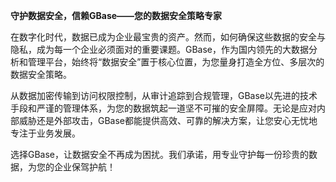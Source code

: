 **守护数据安全，信赖GBase——您的数据安全策略专家**

在数字化时代，数据已成为企业最宝贵的资产。然而，如何确保这些数据的安全与隐私，成为每一个企业必须面对的重要课题。GBase，作为国内领先的大数据分析和管理平台，始终将“数据安全”置于核心位置，为您量身打造全方位、多层次的数据安全策略。

从数据加密传输到访问权限控制，从审计追踪到合规管理，GBase以先进的技术手段和严谨的管理体系，为您的数据筑起一道坚不可摧的安全屏障。无论是应对内部威胁还是外部攻击，GBase都能提供高效、可靠的解决方案，让您安心无忧地专注于业务发展。

选择GBase，让数据安全不再成为困扰。我们承诺，用专业守护每一份珍贵的数据，为您的企业保驾护航！
